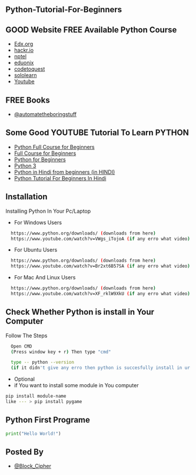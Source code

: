 
## Python-Tutorial-For-Beginners

## GOOD Website FREE Available Python Course

 - [Edx.org](https://www.edx.org/)
 - [hackr.io](https://hackr.io/tutorials/learn-python)
 - [nptel](https://nptel.ac.in/)
 - [eduonix](https://www.eduonix.com/courses/)
 - [codetoquest](https://codetoquest.netlify.app/all%20courses%20files/python)
 - [sololearn](https://www.sololearn.com/learning/)
 - [Youtube](https://www.youtube.com/)


## FREE Books

- [@automatetheboringstuff](https://automatetheboringstuff.com/)

## Some Good YOUTUBE Tutorial To Learn PYTHON 
 - [Python Full Course for Beginners](https://youtu.be/_uQrJ0TkZlc)
 - [Full Course for Beginners](https://youtu.be/rfscVS0vtbw)
 - [Python for Beginners](https://www.youtube.com/playlist?list=PLsyeobzWxl7poL9JTVyndKe62ieoN-MZ3)
 - [Python 3](https://www.youtube.com/playlist?list=PL6gx4Cwl9DGAcbMi1sH6oAMk4JHw91mC_)
 - [Python in Hindi from beginners (in HINDI)](https://www.youtube.com/playlist?list=PLwgFb6VsUj_lQTpQKDtLXKXElQychT_2j)
 - [Python Tutorial For Beginners In Hindi ](https://www.youtube.com/watch?v=gfDE2a7MKjA)


## Installation

Installing Python In Your Pc/Laptop

 - For Windows Users

```bash
  https://www.python.org/downloads/ (downloads from here)
  https://www.youtube.com/watch?v=VWgs_iTojoA (if any erro what video)
```
 - For Ubuntu  Users

```bash
  https://www.python.org/downloads/ (downloads from here)
  https://www.youtube.com/watch?v=Br2xt6B57SA (if any erro what video)
```

 - For Mac And Linux Users

```bash
  https://www.python.org/downloads/ (downloads from here)
  https://www.youtube.com/watch?v=XF_rklW9XkU (if any erro what video)
```




## Check Whether Python is install in Your Computer

Follow The Steps

```bash
  Open CMD 
  (Press window key + r) Then type "cmd"
```


```bash
  type -- python --version
  (if it didn't give any erro then python is succesfully install in ur com)
```

 - Optional
 - if You want to install some module in You computer
 ```bash
 pip install module-name
 like --- > pip install pygame
 ```




## Python First Programe
```python
print("Hello World!")
```






## Posted By
 - [@Block_Cipher](https://blockcipher.netlify.app/)
